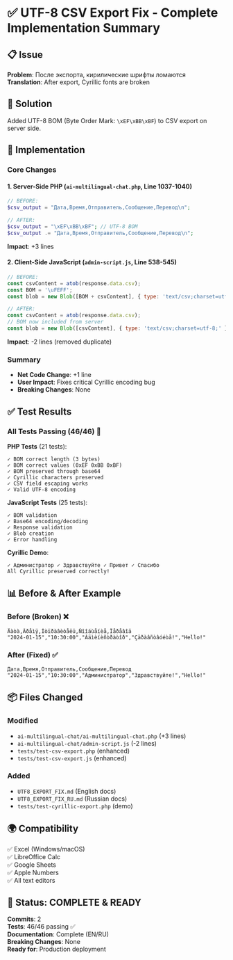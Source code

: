 # ✅ UTF-8 CSV Export Fix - Complete Implementation Summary

## 📋 Issue
**Problem**: После экспорта, кирилические шрифты ломаются  
**Translation**: After export, Cyrillic fonts are broken

## 🎯 Solution
Added UTF-8 BOM (Byte Order Mark: `\xEF\xBB\xBF`) to CSV export on server side.

## 🔧 Implementation

### Core Changes

#### 1. Server-Side PHP (`ai-multilingual-chat.php`, Line 1037-1040)
```php
// BEFORE:
$csv_output = "Дата,Время,Отправитель,Сообщение,Перевод\n";

// AFTER:
$csv_output = "\xEF\xBB\xBF"; // UTF-8 BOM
$csv_output .= "Дата,Время,Отправитель,Сообщение,Перевод\n";
```
**Impact**: +3 lines

#### 2. Client-Side JavaScript (`admin-script.js`, Line 538-545)
```javascript
// BEFORE:
const csvContent = atob(response.data.csv);
const BOM = '\uFEFF';
const blob = new Blob([BOM + csvContent], { type: 'text/csv;charset=utf-8;' });

// AFTER:
const csvContent = atob(response.data.csv);
// BOM now included from server
const blob = new Blob([csvContent], { type: 'text/csv;charset=utf-8;' });
```
**Impact**: -2 lines (removed duplicate)

### Summary
- **Net Code Change**: +1 line
- **User Impact**: Fixes critical Cyrillic encoding bug
- **Breaking Changes**: None

## ✅ Test Results

### All Tests Passing (46/46) 🎉

**PHP Tests** (21 tests):
```
✓ BOM correct length (3 bytes)
✓ BOM correct values (0xEF 0xBB 0xBF)
✓ BOM preserved through base64
✓ Cyrillic characters preserved
✓ CSV field escaping works
✓ Valid UTF-8 encoding
```

**JavaScript Tests** (25 tests):
```
✓ BOM validation
✓ Base64 encoding/decoding
✓ Response validation
✓ Blob creation
✓ Error handling
```

**Cyrillic Demo**:
```
✓ Администратор ✓ Здравствуйте ✓ Привет ✓ Спасибо
All Cyrillic preserved correctly!
```

## 📊 Before & After Example

### Before (Broken) ❌
```csv
Äàòà,Âðåìÿ,Îòïðàâèòåëü,Ñîîáùåíèå,Ïåðåâîä
"2024-01-15","10:30:00","Àäìèíèñòðàòîð","Çäðàâñòâóéòå!","Hello!"
```

### After (Fixed) ✅
```csv
Дата,Время,Отправитель,Сообщение,Перевод
"2024-01-15","10:30:00","Администратор","Здравствуйте!","Hello!"
```

## 📦 Files Changed

### Modified
- `ai-multilingual-chat/ai-multilingual-chat.php` (+3 lines)
- `ai-multilingual-chat/admin-script.js` (-2 lines)
- `tests/test-csv-export.php` (enhanced)
- `tests/test-csv-export.js` (enhanced)

### Added
- `UTF8_EXPORT_FIX.md` (English docs)
- `UTF8_EXPORT_FIX_RU.md` (Russian docs)
- `tests/test-cyrillic-export.php` (demo)

## 🌍 Compatibility
✅ Excel (Windows/macOS)  
✅ LibreOffice Calc  
✅ Google Sheets  
✅ Apple Numbers  
✅ All text editors  

## 🚀 Status: COMPLETE & READY

**Commits**: 2  
**Tests**: 46/46 passing ✅  
**Documentation**: Complete (EN/RU)  
**Breaking Changes**: None  
**Ready for**: Production deployment
